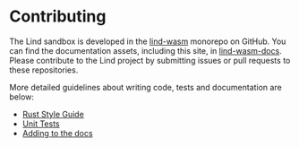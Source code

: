 # Contributing

The Lind sandbox is developed in the [lind-wasm](https://github.com/Lind-Project/lind-wasm)
monorepo on GitHub. You can find the documentation assets, including this site,
in [lind-wasm-docs](https://github.com/Lind-Project/lind-wasm-docs). Please
contribute to the Lind project by submitting issues or pull requests to these
repositories.

More detailed guidelines about writing code, tests and documentation are below:

* [Rust Style Guide](styleguide.md)
* [Unit Tests](unit-tests.md)
* [Adding to the docs](writeDoc.md)
